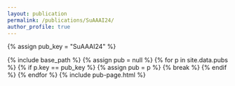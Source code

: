 ```yaml
---
layout: publication
permalink: /publications/SuAAAI24/
author_profile: true
---
```

{% assign pub_key = "SuAAAI24" %}

{% include base_path %}
{% assign pub = null %}
{% for p in site.data.pubs %}
  {% if p.key == pub_key %}
    {% assign pub = p %}
    {% break %}
  {% endif %}
{% endfor %}
{% include pub-page.html %}

